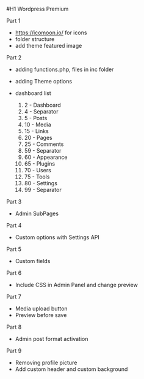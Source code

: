 #H1 Wordpress Premium

Part 1
  - https://icomoon.io/ for icons
  - folder structure
  - add theme featured image

Part 2
  - adding functions.php, files in inc folder
  - adding Theme options
  - dashboard list
  
      1.   2 - Dashboard
      2.   4 - Separator
      3.   5 - Posts
      4.   10 - Media
      5.   15 - Links
      6.   20 - Pages
      7.   25 - Comments
      8.   59 - Separator
      9.   60 - Appearance
      10.  65 - Plugins
      11.  70 - Users
      12.  75 - Tools
      13.  80 - Settings
      14.  99 - Separator

Part 3
  - Admin SubPages

Part 4
  - Custom options with Settings API

Part 5
  - Custom fields

Part 6
  - Include CSS in Admin Panel and change preview

Part 7
  - Media upload button
  - Preview before save

Part 8
  - Admin post format activation

Part 9
  - Removing profile picture
  - Add custom header and custom background
